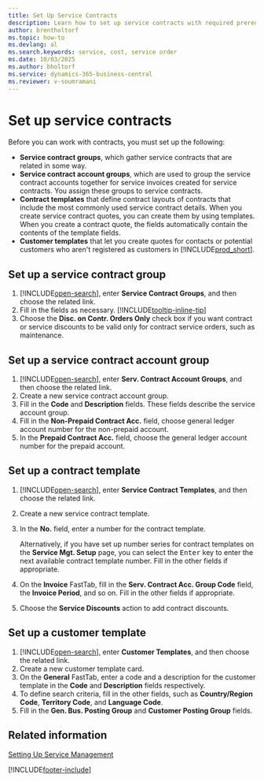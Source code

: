 ```yaml
---
title: Set Up Service Contracts
description: Learn how to set up service contracts with required prerequisites including service contract groups, contract templates, and customer templates.
author: brentholtorf
ms.topic: how-to
ms.devlang: al
ms.search.keywords: service, cost, service order
ms.date: 10/03/2025
ms.author: bholtorf
ms.service: dynamics-365-business-central
ms.reviewer: v-soumramani
---
```


# Set up service contracts

Before you can work with contracts, you must set up the following: 

* **Service contract groups**, which gather service contracts that are related in some way.
* **Service contract account groups**, which are used to group the service contract accounts together for service invoices created for service contracts. You assign these groups to service contracts.  
* **Contract templates** that define contract layouts of contracts that include the most commonly used service contract details. When you create service contract quotes, you can create them by using templates. When you create a contract quote, the fields automatically contain the contents of the template fields.
* **Customer templates** that let you create quotes for contacts or potential customers who aren't registered as customers in [!INCLUDE[prod_short](includes/prod_short.md)].  

## Set up a service contract group

1. [!INCLUDE[open-search](includes/open-search.md)], enter **Service Contract Groups**, and then choose the related link.  
2. Fill in the fields as necessary. [!INCLUDE[tooltip-inline-tip](includes/tooltip-inline-tip_md.md)]
3. Choose the **Disc. on Contr. Orders Only** check box if you want contract or service discounts to be valid only for contract service orders, such as maintenance.  

## Set up a service contract account group

1. [!INCLUDE[open-search](includes/open-search.md)], enter **Serv. Contract Account Groups**, and then choose the related link.  
2. Create a new service contract account group.   
3. Fill in the **Code** and **Description** fields. These fields describe the service account group.  
4. Fill in the **Non-Prepaid Contract Acc.** field, choose general ledger account number for the non-prepaid account.  
5. In the **Prepaid Contract Acc.** field, choose the general ledger account number for the prepaid account.  

## Set up a contract template

1. [!INCLUDE[open-search](includes/open-search.md)], enter **Service Contract Templates**, and then choose the related link.  
2. Create a new service contract template.  
3. In the **No.** field, enter a number for the contract template.  
  
     Alternatively, if you have set up number series for contract templates on the **Service Mgt. Setup** page, you can select the <kbd>Enter</kbd> key to enter the next available contract template number. Fill in the other fields if appropriate.  
  
4. On the **Invoice** FastTab, fill in the **Serv. Contract Acc. Group Code** field, the **Invoice Period**, and so on. Fill in the other fields if appropriate.  
5. Choose the **Service Discounts** action to add contract discounts.  

## Set up a customer template

1. [!INCLUDE[open-search](includes/open-search.md)], enter **Customer Templates**, and then choose the related link.  
2. Create a new customer template card.  
3. On the **General** FastTab, enter a code and a description for the customer template in the **Code** and **Description** fields respectively. 
4. To define search criteria, fill in the other fields, such as **Country/Region Code**, **Territory Code**, and **Language Code**.  
5. Fill in the **Gen. Bus. Posting Group** and **Customer Posting Group** fields.  

## Related information

[Setting Up Service Management](service-setup-service.md)

[!INCLUDE[footer-include](includes/footer-banner.md)]
